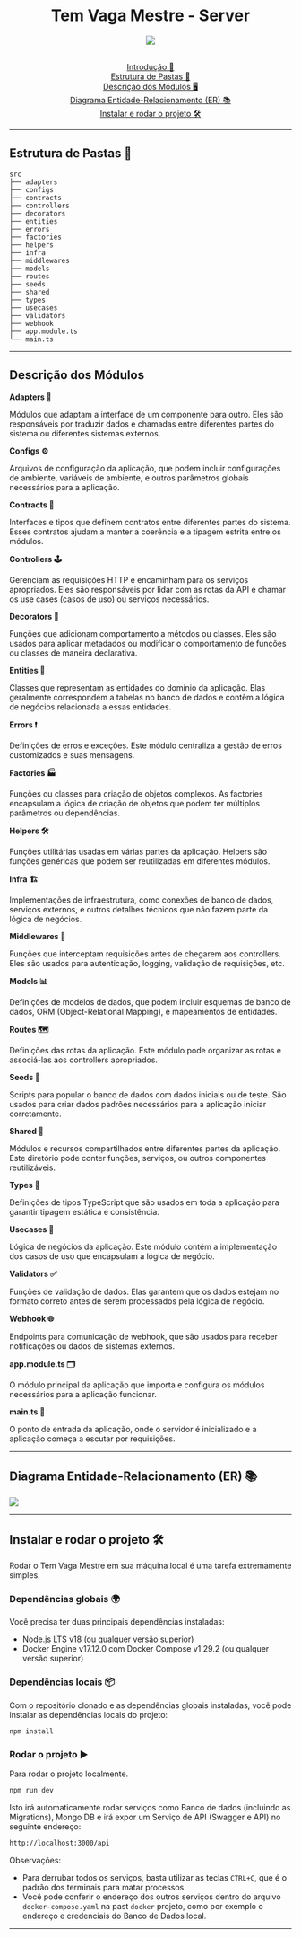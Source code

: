 <h1 align="center" style="font-weight: bold;">Tem Vaga Mestre - Server</h1>

<div align="center">
<img src="https://images2.imgbox.com/6a/7e/j0CcR3uU_o.png">

</br>
</br>
</div>

<p align="center">
  <a href="#introducao">Introdução 📄</a><br>
  <a href="#pastas">Estrutura de Pastas 📁</a><br>
  <a href="#descricao">Descrição dos Módulos 🖥️</a><br>
  <a href="#diagrama">Diagrama Entidade-Relacionamento (ER) 📚</a><br>
  <a href="#rodar">Instalar e rodar o projeto 🛠️</a><br>
</p>

---

<h2 id="pastas"> Estrutura de Pastas 📁</h2>

```plaintext
src
├── adapters
├── configs
├── contracts
├── controllers
├── decorators
├── entities
├── errors
├── factories
├── helpers
├── infra
├── middlewares
├── models
├── routes
├── seeds
├── shared
├── types
├── usecases
├── validators
├── webhook
├── app.module.ts
└── main.ts
```

---

<h2 id="descricao">Descrição dos Módulos</h2>

**Adapters 🔌**

Módulos que adaptam a interface de um componente para outro. Eles são responsáveis por traduzir dados e chamadas entre diferentes partes do sistema ou diferentes sistemas externos.

**Configs ⚙️**

Arquivos de configuração da aplicação, que podem incluir configurações de ambiente, variáveis de ambiente, e outros parâmetros globais necessários para a aplicação.

**Contracts 📜**

Interfaces e tipos que definem contratos entre diferentes partes do sistema. Esses contratos ajudam a manter a coerência e a tipagem estrita entre os módulos.

**Controllers 🕹️**

Gerenciam as requisições HTTP e encaminham para os serviços apropriados. Eles são responsáveis por lidar com as rotas da API e chamar os use cases (casos de uso) ou serviços necessários.

**Decorators 🎨**

Funções que adicionam comportamento a métodos ou classes. Eles são usados para aplicar metadados ou modificar o comportamento de funções ou classes de maneira declarativa.

**Entities 🏢**

Classes que representam as entidades do domínio da aplicação. Elas geralmente correspondem a tabelas no banco de dados e contêm a lógica de negócios relacionada a essas entidades.

**Errors ❗**

Definições de erros e exceções. Este módulo centraliza a gestão de erros customizados e suas mensagens.

**Factories 🏭**

Funções ou classes para criação de objetos complexos. As factories encapsulam a lógica de criação de objetos que podem ter múltiplos parâmetros ou dependências.

**Helpers 🛠️**

Funções utilitárias usadas em várias partes da aplicação. Helpers são funções genéricas que podem ser reutilizadas em diferentes módulos.

**Infra 🏗️**

Implementações de infraestrutura, como conexões de banco de dados, serviços externos, e outros detalhes técnicos que não fazem parte da lógica de negócios.

**Middlewares 🚧**

Funções que interceptam requisições antes de chegarem aos controllers. Eles são usados para autenticação, logging, validação de requisições, etc.

**Models 📊**

Definições de modelos de dados, que podem incluir esquemas de banco de dados, ORM (Object-Relational Mapping), e mapeamentos de entidades.

**Routes 🗺️**

Definições das rotas da aplicação. Este módulo pode organizar as rotas e associá-las aos controllers apropriados.

**Seeds 🌱**

Scripts para popular o banco de dados com dados iniciais ou de teste. São usados para criar dados padrões necessários para a aplicação iniciar corretamente.

**Shared 🔗**

Módulos e recursos compartilhados entre diferentes partes da aplicação. Este diretório pode conter funções, serviços, ou outros componentes reutilizáveis.

**Types 📝**

Definições de tipos TypeScript que são usados em toda a aplicação para garantir tipagem estática e consistência.

**Usecases 💼**

Lógica de negócios da aplicação. Este módulo contém a implementação dos casos de uso que encapsulam a lógica de negócio.

**Validators ✅**

Funções de validação de dados. Elas garantem que os dados estejam no formato correto antes de serem processados pela lógica de negócio.

**Webhook 🌐**

Endpoints para comunicação de webhook, que são usados para receber notificações ou dados de sistemas externos.

**app.module.ts 🗂️**

O módulo principal da aplicação que importa e configura os módulos necessários para a aplicação funcionar.

**main.ts 🚀**

O ponto de entrada da aplicação, onde o servidor é inicializado e a aplicação começa a escutar por requisições.

---

<h2 id="descricao">Diagrama Entidade-Relacionamento (ER) 📚</h2>

<img src="https://images2.imgbox.com/bc/4a/UhhOaGuJ_o.png">

---

<h2 id="rodar">Instalar e rodar o projeto 🛠️</h2>

Rodar o Tem Vaga Mestre em sua máquina local é uma tarefa extremamente simples.

### Dependências globais 🌍

Você precisa ter duas principais dependências instaladas:

- Node.js LTS v18 (ou qualquer versão superior)
- Docker Engine v17.12.0 com Docker Compose v1.29.2 (ou qualquer versão superior)

### Dependências locais 📦

Com o repositório clonado e as dependências globais instaladas, você pode instalar as dependências locais do projeto:

```bash
npm install
```

### Rodar o projeto ▶️

Para rodar o projeto localmente.

```bash
npm run dev
```

Isto irá automaticamente rodar serviços como Banco de dados (incluindo as Migrations), Mongo DB e irá expor um Serviço de API (Swagger e API) no seguinte endereço:

```bash
http://localhost:3000/api
```

Observações:

- Para derrubar todos os serviços, basta utilizar as teclas `CTRL+C`, que é o padrão dos terminais para matar processos.
- Você pode conferir o endereço dos outros serviços dentro do arquivo `docker-compose.yaml` na past `docker` projeto, como por exemplo o endereço e credenciais do Banco de Dados local.

---
